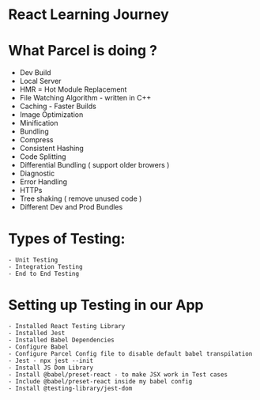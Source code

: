 # React Learning Journey

# What Parcel is doing ?
- Dev Build
- Local Server
- HMR = Hot Module Replacement
- File Watching Algorithm - written in C++
- Caching - Faster Builds
- Image Optimization 
- Minification
- Bundling
- Compress
- Consistent Hashing
- Code Splitting
- Differential Bundling ( support older browers )
- Diagnostic
- Error Handling
- HTTPs
- Tree shaking ( remove unused code )
- Different Dev and Prod Bundles

# Types of Testing:

    - Unit Testing
    - Integration Testing
    - End to End Testing 

# Setting up Testing in our App

    - Installed React Testing Library
    - Installed Jest
    - Installed Babel Dependencies
    - Configure Babel
    - Configure Parcel Config file to disable default babel transpilation 
    - Jest - npx jest --init
    - Install JS Dom Library
    - Install @babel/preset-react - to make JSX work in Test cases
    - Include @babel/preset-react inside my babel config
    - Install @testing-library/jest-dom